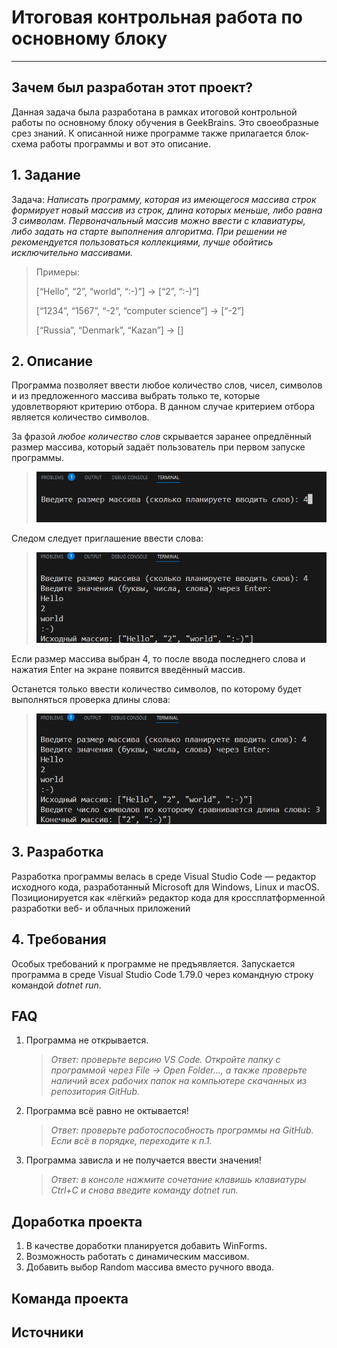 # Итоговая контрольная работа по основному блоку
***
## Зачем был разработан этот проект?
Данная задача была разработана в рамках итоговой контрольной работы по основному блоку обучения в GeekBrains. Это своеобразные срез знаний. К описанной ниже программе также прилагается блок-схема работы программы и вот это описание. 

## 1. Задание
Задача: *Написать программу, которая из имеющегося массива строк формирует новый массив из строк, длина которых меньше, либо равна 3 символам. Первоначальный массив можно ввести с клавиатуры, либо задать на старте выполнения алгоритма. При решении не рекомендуется пользоваться коллекциями, лучше обойтись исключительно массивами.*

>Примеры:
>
>[“Hello”, “2”, “world”, “:-)”] → [“2”, “:-)”]
>
>[“1234”, “1567”, “-2”, “computer science”] → [“-2”]
>
>[“Russia”, “Denmark”, “Kazan”] → []

## 2. Описание

Программа позволяет ввести любое количество слов, чисел, символов и из предложенного массива выбрать только те, которые удовлетворяют критерию отбора. В данном случае критерием отбора является количество символов.

За фразой *любое количество слов* скрывается заранее опредлённый размер массива, который задаёт пользователь при первом запуске программы.

>![Ввод размера массива](arraySize.png)

Следом следует приглашение ввести слова:

>![Ввод значений массива](arrayInput.png)

Если размер массива выбран 4, то после ввода последнего слова и нажатия Enter на экране появится введённый массив.

Останется только ввести количество символов, по которому будет выполняться проверка длины слова:

>![Ввод количества символов для проверки](cropNum.png)

## 3. Разработка
Разработка программы велась в среде Visual Studio Code — редактор исходного кода, разработанный Microsoft для Windows, Linux и macOS. Позиционируется как «лёгкий» редактор кода для кроссплатформенной разработки веб- и облачных приложений

## 4. Требования
Особых требований к программе не предъявляется. Запускается программа в среде Visual Studio Code 1.79.0 через командную строку командой *dotnet run*.

## FAQ 
1. Программа не открывается.
    >*Ответ: проверьте версию VS Code. Откройте папку с программой через File -> Open Folder..., а также проверьте наличий всех рабочих папок на компьютере скачанных из репозитория GitHub.*
2. Программа всё равно не октывается!
    >*Ответ: проверьте работоспособность программы на GitHub. Если всё в порядке, переходите к п.1.*
3. Программа зависла и не получается ввести значения!
    >*Ответ: в консоле нажмите сочетание клавишь клавиатуры Ctrl+C и снова введите команду dotnet run.*

## Доработка проекта
1. В качестве доработки планируется добавить WinForms.
2. Возможность работать с динамическим массивом.
3. Добавить выбор Random массива вместо ручного ввода.

## Команда проекта

## Источники